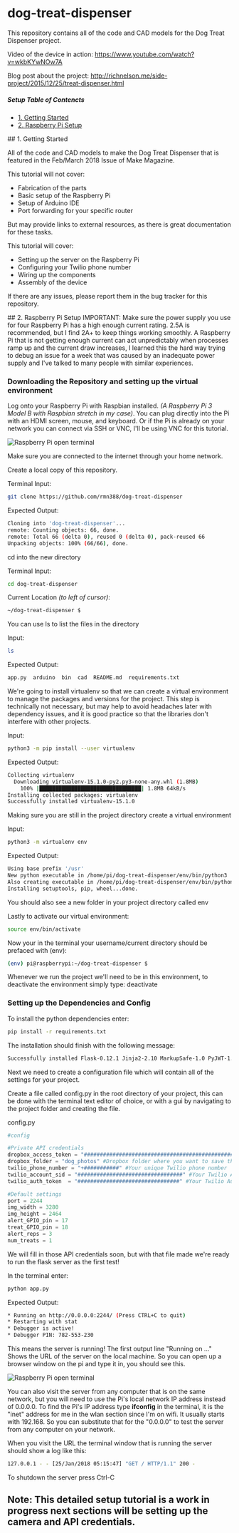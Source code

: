 # dog-treat-dispenser

This repository contains all of the code and CAD models for the Dog Treat Dispenser project.

Video of the device in action: https://www.youtube.com/watch?v=wkbKYwNOw7A

Blog post about the project: http://richnelson.me/side-project/2015/12/25/treat-dispenser.html


##### Setup Table of Contencts
- [1. Getting Started](#gettingstarted)
- [2. Raspberry Pi Setup](#raspberrypi)  

<a name="gettingstarted"/>
## 1. Getting Started

All of the code and CAD models to make the Dog Treat Dispenser that is featured in the Feb/March 2018 Issue of Make Magazine.

This tutorial will not cover:
- Fabrication of the parts
- Basic setup of the Raspberry Pi
- Setup of Arduino IDE
- Port forwarding for your specific router

But may provide links to external resources, as there is great documentation for these tasks.

This tutorial will cover:
- Setting up the server on the Raspberry Pi
- Configuring your Twilio phone number
- Wiring up the components
- Assembly of the device

If there are any issues, please report them in the bug tracker for this repository.

<a name="raspberrypi"/>
## 2. Raspberry Pi Setup
IMPORTANT: Make sure the power supply you use for four Raspberry Pi has a high enough current rating.  2.5A is recommended, but I find 2A+ to keep things working smoothly.  A Raspberry Pi that is not getting enough current can act unpredictably when processes ramp up and the current draw increases,  I learned this the hard way trying to debug an issue for a week that was caused by an inadequate power supply and I've talked to many people with similar experiences.

### Downloading the Repository and setting up the virtual environment
Log onto your Raspberry Pi with Raspbian installed.  _(A Raspberry Pi 3 Model B with Raspbian stretch in my case)_.  You can plug directly into the Pi with an HDMI screen, mouse, and keyboard.  Or if the Pi is already on your network you can connect via SSH or VNC,  I'll be using VNC for this tutorial.

![Raspberry Pi open terminal](/image_assets/open-terminal.jpg)


Make sure you are connected to the internet through your home network.

Create a local copy of this repository.

Terminal Input:
```bash
git clone https://github.com/rmn388/dog-treat-dispenser
```
Expected Output:
```bash
Cloning into 'dog-treat-dispenser'...
remote: Counting objects: 66, done.
remote: Total 66 (delta 0), reused 0 (delta 0), pack-reused 66
Unpacking objects: 100% (66/66), done.
```

cd into the new directory

Terminal Input:
```bash
cd dog-treat-dispenser
```
Current Location _(to left of cursor)_:
```bash
~/dog-treat-dispenser $
```

You can use ls to list the files in the directory

Input:
```bash
ls
```

Expected Output:
```bash
app.py  arduino  bin  cad  README.md  requirements.txt
```

We're going to install virtualenv so that we can create a virtual environment to manage the packages and versions for the project. This step is technically not necessary, but may help to avoid headaches later with dependency issues, and it is good practice so that the libraries don't interfere with other projects.

Input:
```bash
python3 -m pip install --user virtualenv
```

Expected Output:
```bash
Collecting virtualenv
  Downloading virtualenv-15.1.0-py2.py3-none-any.whl (1.8MB)
    100% |████████████████████████████████| 1.8MB 64kB/s
Installing collected packages: virtualenv
Successfully installed virtualenv-15.1.0
```

Making sure you are still in the project directory create a virtual environment

Input:
```bash
python3 -m virtualenv env
```

Expected Output:
```bash
Using base prefix '/usr'
New python executable in /home/pi/dog-treat-dispenser/env/bin/python3
Also creating executable in /home/pi/dog-treat-dispenser/env/bin/python
Installing setuptools, pip, wheel...done.
```

You should also see a new folder in your project directory called env

Lastly to activate our virtual environment:
```bash
source env/bin/activate
```

Now your in the terminal your username/current directory should be prefaced with (env):
```bash
(env) pi@raspberrypi:~/dog-treat-dispenser $
```

Whenever we run the project we'll need to be in this environment, to deactivate the environment simply type: deactivate

### Setting up the Dependencies and Config

To install the python dependencies enter:
```bash
pip install -r requirements.txt
```
The installation should finish with the following message:
```bash
Successfully installed Flask-0.12.1 Jinja2-2.10 MarkupSafe-1.0 PyJWT-1.5.3 RPi.GPIO-0.6.3 Werkzeug-0.14.1 certifi-2018.1.18 chardet-3.0.4 click-6.7 dropbox-6.8.0 idna-2.6 itsdangerous-0.24 picamera-1.13 pysocks-1.6.8 pytz-2017.3 requests-2.18.4 six-1.11.0 twilio-6.8.3 typing-3.6.4 urllib3-1.22
```

 Next we need to create a configuration file which will contain all of the settings for your project.

 Create a file called config.py in the root directory of your project,  this can be done with the terminal text editor of choice, or with a gui by navigating to the project folder and creating the file.

 config.py
 ```python
 #config

#Private API credentials
dropbox_access_token = "################################################################" #Your Dropbox Access Token
dropbox_folder = "dog_photos" #Dropbox folder where you want to save th photos, you must create this folder in your Dropbox
twilio_phone_number = "+###########" #Your unique Twilio phone number
twilio_account_sid = "#################################" #Your Twilio Account SID
twilio_auth_token  = "################################" #Your Twilio Auth Token

#Default settings
port = 2244
img_width = 3280
img_height = 2464
alert_GPIO_pin = 17
treat_GPIO_pin = 18
alert_reps = 3
num_treats = 1
```

We will fill in those API credentials soon, but with that file made we're ready to run the flask server as the first test!

In the terminal enter:
```bash
python app.py
```
Expected Output:
```bash
* Running on http://0.0.0.0:2244/ (Press CTRL+C to quit)
* Restarting with stat
* Debugger is active!
* Debugger PIN: 782-553-230
```

This means the server is running!  The first output line "Running on ..." Shows the URL of the server on the local machine.  So you can open up a browser window on the pi and type it in, you should see this.

![Raspberry Pi open terminal](/image_assets/server-test.jpg)

You can also visit the server from any computer that is on the same network, but you will need to use the Pi's local network IP address instead of 0.0.0.0.  To find the Pi's IP address type __ifconfig__ in the terminal, it is the "inet" address for me in the wlan section since I'm on wifi.  It usually starts with 192.168.  So you can substitute that for the "0.0.0.0" to test the server from any computer on your network.

When you visit the URL the terminal window that is running the server should show a log like this:
```bash
127.0.0.1 - - [25/Jan/2018 05:15:47] "GET / HTTP/1.1" 200 -
```

To shutdown the server press Ctrl-C



Note: This detailed setup tutorial is a work in progress next sections will be setting up the camera and API credentials.
---
